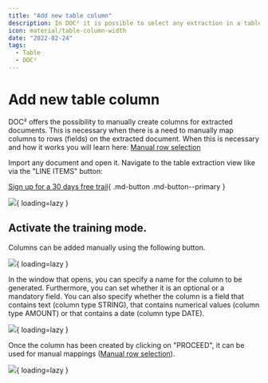 ```yaml
---
title: "Add new table column"
description: In DOC² it is possible to select any extraction in a table and extract it to a new column
icon: material/table-column-width
date: "2022-02-24"
tags:
  - Table
  - DOC²
---
```


# Add new table column

DOC² offers the possibility to manually create columns for extracted documents. This is necessary when there is a need to manually map columns to rows (fields) on the extracted document. When this is necessary and how it works you will learn here: [Manual row selection](/doc2/table/manual-row-selection/)

Import any document and open it. Navigate to the table extraction view like via the "LINE ITEMS" button:

[Sign up for a 30 days free trail](https://app.polydocs.io){ .md-button .md-button--primary }

![](/_images/doc2/image-26.png){ loading=lazy }

## Activate the training mode.

Columns can be added manually using the following button.

![](/_images/doc2/image-27-1024x367.png){ loading=lazy }

In the window that opens, you can specify a name for the column to be generated. Furthermore, you can set whether it is an optional or a mandatory field. You can also specify whether the column is a field that contains text (column type STRING), that contains numerical values (column type AMOUNT) or that contains a date (column type DATE).

![](/_images/doc2/image-28-1024x692.png){ loading=lazy }

Once the column has been created by clicking on "PROCEED", it can be used for manual mappings ([](/doc2/doc2app/table-train/training-of-table-extraction/manual-row-selection/)[Manual row selection](/doc2/table/manual-row-selection/)).

![](/_images/doc2/image-29-1024x232.png){ loading=lazy }

